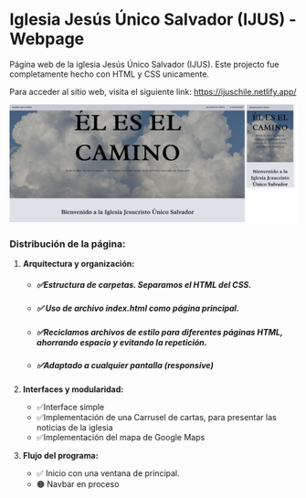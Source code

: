 # Iglesia Jesús Único Salvador (IJUS) - Webpage

Página web de la iglesia Jesús Único Salvador (IJUS). Este projecto fue completamente hecho con HTML y CSS unicamente.

Para acceder al sitio web, visita el siguiente link: https://ijuschile.netlify.app/

![alt text](https://github.com/dianAnton/ijus-chile-web-project/blob/main/presentation.png?raw=true)

### Distribución de la página:

1.  **Arquitectura y organización:**
    
    -   ##### ✅Estructura de carpetas. Separamos el HTML del CSS.
    -  ##### ✅ Uso de archivo index.html como página principal.
    -   ##### ✅Reciclamos archivos de estilo para diferentes páginas HTML, ahorrando espacio y evitando la repetición.
    -   ##### ✅Adaptado a cualquier pantalla (responsive)
2.  **Interfaces y modularidad:**
    
    -   ✅Interface simple
    -   ✅Implementación de una Carrusel de cartas, para presentar las noticias de la iglesia
    -   ✅Implementación del mapa de Google Maps

5.  **Flujo del programa:**
    
    -  ✅  Inicio con una ventana de principal.
    -  🟠  Navbar en proceso

